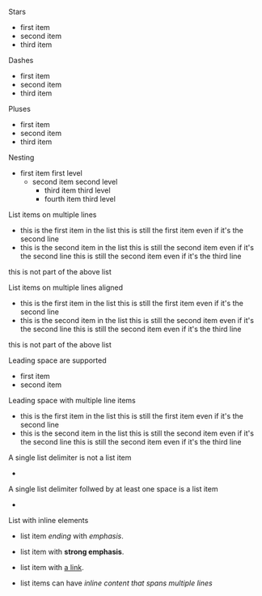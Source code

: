Stars

* first item
* second item
* third item


Dashes

- first item
- second item
- third item


Pluses

+ first item
+ second item
+ third item


Nesting

* first item first level
  * second item second level
    * third item third level
    * fourth item third level

List items on multiple lines

* this is the first item in the list
this is still the first item even if it's the second line
* this is the second item in the list
this is still the second item even if it's the second line
this is still the second item even if it's the third line

this is not part of the above list


List items on multiple lines aligned

* this is the first item in the list
  this is still the first item even if it's the second line
* this is the second item in the list
  this is still the second item even if it's the second line
  this is still the second item even if it's the third line

this is not part of the above list


Leading space are supported

  * first item
  * second item


Leading space with multiple line items

  * this is the first item in the list
    this is still the first item even if it's the second line
  * this is the second item in the list
    this is still the second item even if it's the second line
    this is still the second item even if it's the third line

A single list delimiter is not a list item

*

A single list delimiter follwed by at least one space is a list item

* 

List with inline elements

* list item _ending_
with _emphasis_.

* list item
with **strong emphasis**.

* list item
with [a link](http://google.com).

* list items can have *inline content
  that spans multiple lines*
